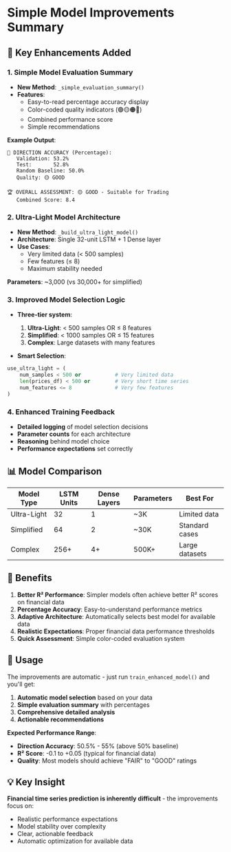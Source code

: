 # Simple Model Improvements Summary

## 🎯 Key Enhancements Added

### 1. **Simple Model Evaluation Summary**
- **New Method**: `_simple_evaluation_summary()`
- **Features**:
  - Easy-to-read percentage accuracy display
  - Color-coded quality indicators (🟢🟡🟠🔴)
  - Combined performance score
  - Simple recommendations

**Example Output**:
```
🎯 DIRECTION ACCURACY (Percentage):
   Validation: 53.2%
   Test:       52.8%
   Random Baseline: 50.0%
   Quality: 🟡 GOOD

🏆 OVERALL ASSESSMENT: 🟡 GOOD - Suitable for Trading
   Combined Score: 8.4
```

### 2. **Ultra-Light Model Architecture**
- **New Method**: `_build_ultra_light_model()`
- **Architecture**: Single 32-unit LSTM + 1 Dense layer
- **Use Cases**: 
  - Very limited data (< 500 samples)
  - Few features (≤ 8)
  - Maximum stability needed

**Parameters**: ~3,000 (vs 30,000+ for simplified)

### 3. **Improved Model Selection Logic**
- **Three-tier system**:
  1. **Ultra-Light**: < 500 samples OR ≤ 8 features
  2. **Simplified**: < 1000 samples OR ≤ 15 features  
  3. **Complex**: Large datasets with many features

- **Smart Selection**:
```python
use_ultra_light = (
    num_samples < 500 or           # Very limited data
    len(prices_df) < 500 or        # Very short time series
    num_features <= 8              # Very few features
)
```

### 4. **Enhanced Training Feedback**
- **Detailed logging** of model selection decisions
- **Parameter counts** for each architecture
- **Reasoning** behind model choice
- **Performance expectations** set correctly

## 📊 Model Comparison

| Model Type | LSTM Units | Dense Layers | Parameters | Best For |
|------------|------------|--------------|------------|----------|
| Ultra-Light | 32 | 1 | ~3K | Limited data |
| Simplified | 64 | 2 | ~30K | Standard cases |
| Complex | 256+ | 4+ | 500K+ | Large datasets |

## 🎉 Benefits

1. **Better R² Performance**: Simpler models often achieve better R² scores on financial data
2. **Percentage Accuracy**: Easy-to-understand performance metrics
3. **Adaptive Architecture**: Automatically selects best model for available data
4. **Realistic Expectations**: Proper financial data performance thresholds
5. **Quick Assessment**: Simple color-coded evaluation system

## 🚀 Usage

The improvements are automatic - just run `train_enhanced_model()` and you'll get:

1. **Automatic model selection** based on your data
2. **Simple evaluation summary** with percentages
3. **Comprehensive detailed analysis** 
4. **Actionable recommendations**

**Expected Performance Range**:
- **Direction Accuracy**: 50.5% - 55% (above 50% baseline)
- **R² Score**: -0.1 to +0.05 (typical for financial data)
- **Quality**: Most models should achieve "FAIR" to "GOOD" ratings

## 💡 Key Insight

**Financial time series prediction is inherently difficult** - the improvements focus on:
- Realistic performance expectations
- Model stability over complexity
- Clear, actionable feedback
- Automatic optimization for available data
